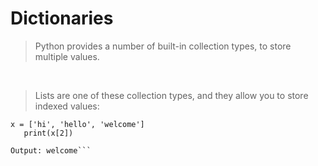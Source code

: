 # Dictionaries

> Python provides a number of built-in collection types, to store multiple values.

<br>

> Lists are one of these collection types, and they allow you to store indexed values:

```
x = ['hi', 'hello', 'welcome']
   print(x[2])

Output: welcome```
